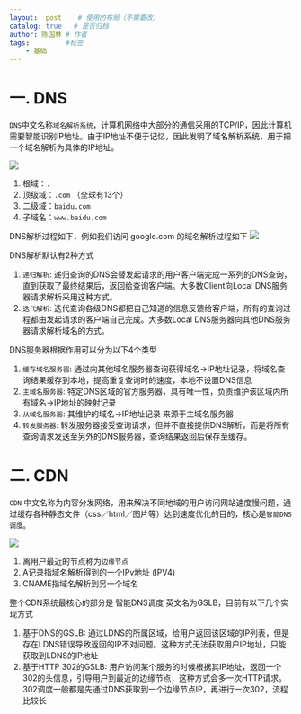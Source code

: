 ```yaml
---
layout:  post    # 使用的布局（不需要改）
catalog: true   # 是否归档
author: 陈国林 # 作者
tags:         #标签
    - 基础
---
```


# 一. DNS
`DNS`中文名称`域名解析系统`，计算机网络中大部分的通信采用的TCP/IP，因此计算机需要智能识别IP地址。由于IP地址不便于记忆，因此发明了域名解析系统，用于把一个域名解析为具体的IP地址。

![](https://github.com/chenguolin/chenguolin.github.io/blob/master/data/image/dns-root.png?raw=true)

1. 根域：`.`
2. 顶级域：`.com`   （全球有13个）
3. 二级域：`baidu.com`
4. 子域名：`www.baidu.com`

DNS解析过程如下，例如我们访问 google.com 的域名解析过程如下
![](https://github.com/chenguolin/chenguolin.github.io/blob/master/data/image/dns-trace.png?raw=true)

DNS解析默认有2种方式
1. `递归解析`: 递归查询的DNS会替发起请求的用户客户端完成一系列的DNS查询，直到获取了最终结果后，返回给查询客户端。大多数Client向Local DNS服务器请求解析采用这种方式。
2. `迭代解析`: 迭代查询各级DNS都把自己知道的信息反馈给客户端，所有的查询过程都由发起请求的客户端自己完成。大多数Local DNS服务器向其他DNS服务器请求解析域名的方式。

DNS服务器根据作用可以分为以下4个类型
1. `缓存域名服务器`: 通过向其他域名服务器查询获得域名->IP地址记录，将域名查询结果缓存到本地，提高重复查询时的速度，本地不设置DNS信息
2. `主域名服务器`: 特定DNS区域的官方服务器，具有唯一性，负责维护该区域内所有域名->IP地址的映射记录
3. `从域名服务器`: 其维护的域名->IP地址记录 来源于主域名服务器
4. `转发服务器`: 转发服务器接受查询请求，但并不直接提供DNS解析，而是将所有查询请求发送至另外的DNS服务器，查询结果返回后保存至缓存。

# 二. CDN
`CDN` 中文名称为内容分发网络，用来解决不同地域的用户访问网站速度慢问题，通过缓存各种静态文件（css／html／图片等）达到速度优化的目的，核心是`智能DNS调度`。

![](https://github.com/chenguolin/chenguolin.github.io/blob/master/data/image/cdn-trace.png?raw=true)

1. 离用户最近的节点称为`边缘节点`
2. A记录指域名解析得到的一个IPv地址 (IPV4)
3. CNAME指域名解析到另一个域名

整个CDN系统最核心的部分是 智能DNS调度 英文名为GSLB，目前有以下几个实现方式

1. 基于DNS的GSLB: 通过LDNS的所属区域，给用户返回该区域的IP列表，但是存在LDNS错误导致返回的IP不对问题。这种方式无法获取用户IP地址，只能获取到LDNS的IP地址
2. 基于HTTP 302的GSLB: 用户访问某个服务的时候根据其IP地址，返回一个302的头信息，引导用户到最近的边缘节点，这种方式会多一次HTTP请求。302调度一般都是先通过DNS获取到一个边缘节点IP，再进行一次302，流程比较长

